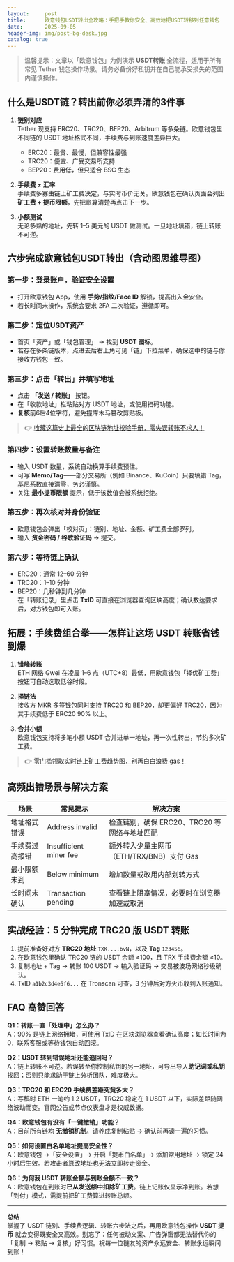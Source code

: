 ```yaml
---
layout:     post
title:      欧意钱包USDT转出全攻略：手把手教你安全、高效地把USDT转移到任意钱包
date:       2025-09-05
header-img: img/post-bg-desk.jpg
catalog: true
---
```


> 温馨提示：文章以「欧意钱包」为例演示 **USDT转账** 全流程，适用于所有常见 Tether 钱包操作场景。请务必备份好私钥并在自己能承受损失的范围内谨慎操作。

## 什么是USDT链？转出前你必须弄清的3件事

1. **链别对应**  
   Tether 现支持 ERC20、TRC20、BEP20、Arbitrum 等多条链。欧意钱包里不同链的 USDT 地址格式不同，手续费与到账速度差异巨大。  
   - ERC20：最贵、最慢，但兼容性最强  
   - TRC20：便宜、广受交易所支持  
   - BEP20：费用低，但只适合 BSC 生态  

2. **手续费 ≠ 汇率**  
   手续费多寡由链上矿工费决定，与实时币价无关。欧意钱包在确认页面会列出 **矿工费 + 提币限额**，先把账算清楚再点击下一步。

3. **小额测试**  
   无论多熟的地址，先转 1–5 美元的 USDT 做测试。一旦地址填错，链上转账不可逆。

## 六步完成欧意钱包USDT转出（含动图思维导图）

### 第一步：登录账户，验证安全设置
- 打开欧意钱包 App，使用 **手势/指纹/Face ID** 解锁，提高出入金安全。  
- 若长时间未操作，系统会要求 2FA 二次验证，遵循即可。

### 第二步：定位USDT资产
- 首页「资产」或「钱包管理」 → 找到 **USDT 图标**。  
- 若存在多条链版本，点进去后右上角可见「链」下拉菜单，确保选中的链与你接收方钱包一致。

### 第三步：点击「转出」并填写地址
- 点击 **「发送 / 转账」** 按钮。  
- 在「收款地址」栏粘贴对方 USDT 地址，或使用扫码功能。  
- **复核**前6后4位字符，避免撞库木马篡改剪贴板。

> 👉 [收藏这篇史上最全的区块链地址校验手册，零失误转账不求人！](https://okxdog.com/)

### 第四步：设置转账数量与备注
- 输入 USDT 数量，系统自动换算手续费预估。  
- 可写 **Memo/Tag**——部分交易所（例如 Binance、KuCoin）只要填错 Tag，基尼系数直接清零，务必谨慎。  
- 关注 **最小提币限额** 提示，低于该数值会被系统拒绝。

### 第五步：再次核对并身份验证
- 欧意钱包会弹出「校对页」：链别、地址、金额、矿工费全部罗列。  
- 输入 **资金密码 / 谷歌验证码** → 提交。

### 第六步：等待链上确认
- ERC20：通常 12–60 分钟  
- TRC20：1–10 分钟  
- BEP20：几秒钟到几分钟  
在「转账记录」里点击 **TxID** 可直接在浏览器查询区块高度；确认数达要求后，对方钱包即可入账。

## 拓展：手续费组合拳——怎样让这场 USDT 转账省钱到爆

1. **错峰转账**  
   ETH 网络 Gwei 在凌晨 1–6 点（UTC+8）最低，用欧意钱包「择优矿工费」按钮可自动选取低谷时段。

2. **择链法**  
   接收方 MKR 多签钱包同时支持 TRC20 和 BEP20，却更偏好 TRC20，因为其手续费低于 ERC20 90% 以上。

3. **合并小额**  
   欧意钱包支持将多笔小额 USDT 合并进单一地址，再一次性转出，节约多次矿工费。

> 👉 [零门槛领取实时链上矿工费趋势图，别再白白浪费 gas！](https://okxdog.com/)

## 高频出错场景与解决方案

| 场景 | 常见提示 | 解决方案 |
|---|---|---|
| 地址格式错误 | Address invalid | 检查链别，确保 ERC20、TRC20 等网络与地址匹配 |
| 手续费过高报错 | Insufficient miner fee | 额外转入少量主网币（ETH/TRX/BNB）支付 Gas |
| 最小限额未到 | Below minimum | 增加数量或改用内部划转方式 |
| 长时间未确认 | Transaction pending | 查看链上阻塞情况，必要时在浏览器加速或取消 |

## 实战经验：5 分钟完成 TRC20 版 USDT 转账

1. 提前准备好对方 **TRC20 地址** `TXK....bvN`，以及 **Tag** `123456`。  
2. 在欧意钱包里确认 TRC20 链的 USDT 余额 ≥100，且 TRX 手续费余额 ≥10。  
3. 复制地址 + Tag → 转账 100 USDT → 输入验证码 → 交易被波场网络秒级确认。  
4. TxID `a1b2c3d4e5f6...` 在 Tronscan 可查，3 分钟后对方火币收到入账通知。

## FAQ 高赞回答

**Q1：转账一直「处理中」怎么办？**  
A：90% 是链上网络拥堵，可使用 TxID 在区块浏览器查看确认高度；如长时间为 0，联系客服或等待钱包自动回滚。

**Q2：USDT 转到错误地址还能追回吗？**  
A：链上转账不可逆。若误转至你控制私钥的另一地址，可导出导入**助记词或私钥**找回；否则只能求助于链上分析团队，难度极大。

**Q3：TRC20 和 ERC20 手续费差距究竟多大？**  
A：写稿时 ETH 一笔约 1.2 USDT，TRC20 稳定在 1 USDT 以下，实际差距随网络波动而变。官网公告或节点仪表盘才是权威数据。

**Q4：欧意钱包有没有「一键撤销」功能？**  
A：目前所有链均 **无撤销机制**。请养成复制粘贴 → 确认前再读一遍的习惯。

**Q5：如何设置白名单地址提高安全性？**  
A：欧意钱包 →「安全设置」→ 开启「提币白名单」→ 添加常用地址 → 锁定 24 小时后生效。若攻击者篡改地址也无法立即转走资金。

**Q6：为何我 USDT 转账金额与到账金额不一致？**  
A：欧意钱包在到账时**已从发送额中扣除矿工费**。链上记账仅显示净到账。若想「到付」模式，需提前把矿工费算进转账总额。

---

**总结**  
掌握了 USDT 链别、手续费逻辑、转账六步法之后，再用欧意钱包操作 **USDT 提币** 就会变得既安全又高效。别忘了：任何被动文案、广告弹窗都无法替代你的「复制 → 粘贴 → 复核」好习惯。祝每一位链友的资产永远安全、转账永远瞬间到账！